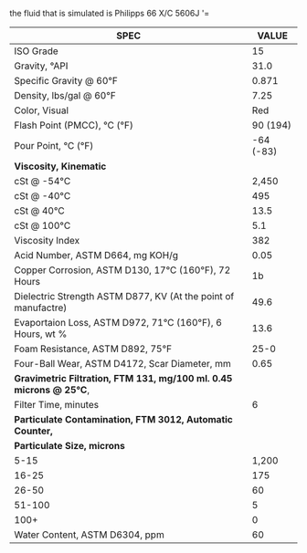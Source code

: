 the fluid that is simulated is Philipps 66 X/C 5606J
'=

| SPEC | VALUE | 
| --- | --- |
| ISO Grade | 15 |
| Gravity, °API | 31.0|
| Specific Gravity @ 60°F | 0.871 |
| Density, lbs/gal @ 60°F | 7.25 | 
| Color, Visual |  Red | 
| Flash Point (PMCC), °C (°F) |  90 (194) |
| Pour Point, °C (°F) |  -64 (-83) | 
| **Viscosity, Kinematic** | 
| cSt @ -54°C | 2,450 | 
| cSt @ -40°C | 495 | 
| cSt @ 40°C | 13.5 |
| cSt @ 100°C | 5.1 |
| Viscosity Index | 382 |
| Acid Number, ASTM D664, mg KOH/g | 0.05 |
| Copper Corrosion, ASTM D130, 17°C (160°F), 72 Hours | 1b | 
| Dielectric Strength ASTM D877, KV (At the point of manufactre) | 49.6 |
| Evaportaion Loss, ASTM D972, 71°C (160°F), 6 Hours, wt % | 13.6 |
| Foam Resistance, ASTM D892, 75°F | 25-0 |
| Four-Ball Wear, ASTM D4172, Scar Diameter, mm | 0.65
| **Gravimetric Filtration, FTM 131, mg/100 ml. 0.45 microns @ 25°C**,
| Filter Time, minutes  |6  |
| **Particulate Contamination, FTM 3012, Automatic Counter,** |
| **Particulate Size, microns** |
| 5-15 | 1,200
| 16-25 | 175
| 26-50 | 60
| 51-100 | 5
| 100+ | 0
| Water Content, ASTM D6304, ppm  |60


